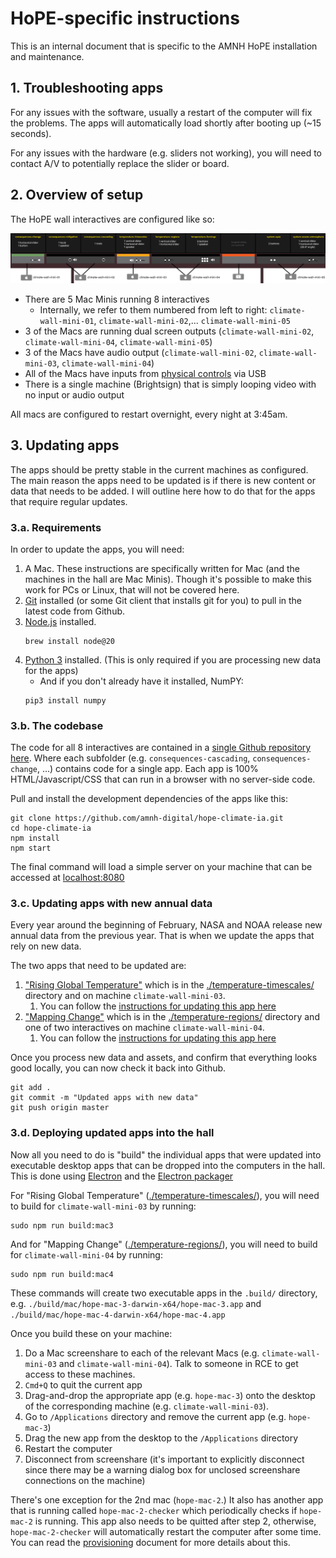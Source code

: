# HoPE-specific instructions

This is an internal document that is specific to the AMNH HoPE installation and maintenance.

## 1. Troubleshooting apps

For any issues with the software, usually a restart of the computer will fix the problems. The apps will automatically load shortly after booting up (~15 seconds).

For any issues with the hardware (e.g. sliders not working), you will need to contact A/V to potentially replace the slider or board.

## 2. Overview of setup

The HoPE wall interactives are configured like so:

[![Climate wall controls](img/wall_diagrams_inputs.png)](img/wall_diagrams_inputs.png)

- There are 5 Mac Minis running 8 interactives
   - Internally, we refer to them numbered from left to right: `climate-wall-mini-01`, `climate-wall-mini-02`,... `climate-wall-mini-05`
- 3 of the Macs are running dual screen outputs (`climate-wall-mini-02`, `climate-wall-mini-04`, `climate-wall-mini-05`)
- 3 of the Macs have audio output (`climate-wall-mini-02`, `climate-wall-mini-03`, `climate-wall-mini-04`)
- All of the Macs have inputs from [physical controls](controls.md) via USB
- There is a single machine (Brightsign) that is simply looping video with no input or audio output

All macs are configured to restart overnight, every night at 3:45am.

## 3. Updating apps

The apps should be pretty stable in the current machines as configured. The main reason the apps need to be updated is if there is new content or data that needs to be added. I will outline here how to do that for the apps that require regular updates.

### 3.a. Requirements

In order to update the apps, you will need:

1. A Mac. These instructions are specifically written for Mac (and the machines in the hall are Mac Minis).  Though it's possible to make this work for PCs or Linux, that will not be covered here.
2. [Git](https://git-scm.com/) installed (or some Git client that installs git for you) to pull in the latest code from Github.
3. [Node.js](https://nodejs.org/en/) installed.
      ```
      brew install node@20
      ```
4. [Python 3](https://www.python.org/) installed. (This is only required if you are processing new data for the apps)
    - And if you don't already have it installed, NumPY:
    ```
    pip3 install numpy
    ```

### 3.b. The codebase

The code for all 8 interactives are contained in a [single Github repository here](https://github.com/amnh-digital/hope-climate-ia). Where each subfolder (e.g. `consequences-cascading`, `consequences-change`, ...) contains code for a single app. Each app is 100% HTML/Javascript/CSS that can run in a browser with no server-side code.

Pull and install the development dependencies of the apps like this:

```
git clone https://github.com/amnh-digital/hope-climate-ia.git
cd hope-climate-ia
npm install
npm start
```

The final command will load a simple server on your machine that can be accessed at [localhost:8080](http://localhost:8080/)

### 3.c. Updating apps with new annual data

Every year around the beginning of February, NASA and NOAA release new annual data from the previous year. That is when we update the apps that rely on new data.

The two apps that need to be updated are:

1. ["Rising Global Temperature"](https://amnh-digital.github.io/hope-climate-ia/temperature-timescales/embed.html) which is in the [./temperature-timescales/](https://github.com/amnh-digital/hope-climate-ia/tree/master/temperature-timescales) directory and on machine `climate-wall-mini-03`.
    1. You can follow the [instructions for updating this app here](https://github.com/amnh-digital/hope-climate-ia/tree/master/temperature-timescales#rising-global-temperature)
2. ["Mapping Change"](https://amnh-digital.github.io/hope-climate-ia/temperature-regions/embed.html) which is in the [./temperature-regions/](https://github.com/amnh-digital/hope-climate-ia/tree/master/temperature-regions) directory and one of two interactives on machine `climate-wall-mini-04`.
    1. You can follow the [instructions for updating this app here](https://github.com/amnh-digital/hope-climate-ia/tree/master/temperature-regions#mapping-change)

Once you process new data and assets, and confirm that everything looks good locally, you can now check it back into Github.

```
git add .
git commit -m "Updated apps with new data"
git push origin master
```

### 3.d. Deploying updated apps into the hall

Now all you need to do is "build" the individual apps that were updated into executable desktop apps that can be dropped into the computers in the hall. This is done using [Electron](https://www.electronjs.org/) and the [Electron packager](https://github.com/electron/electron-packager)

For "Rising Global Temperature" ([./temperature-timescales/](https://github.com/amnh-digital/hope-climate-ia/tree/master/temperature-timescales)), you will need to build for `climate-wall-mini-03` by running:

```
sudo npm run build:mac3
```

And for "Mapping Change" ([./temperature-regions/](https://github.com/amnh-digital/hope-climate-ia/tree/master/temperature-regions)), you will need to build for `climate-wall-mini-04` by running:

```
sudo npm run build:mac4
```

These commands will create two executable apps in the `.build/` directory, e.g. `./build/mac/hope-mac-3-darwin-x64/hope-mac-3.app` and `./build/mac/hope-mac-4-darwin-x64/hope-mac-4.app`

Once you build these on your machine:

1. Do a Mac screenshare to each of the relevant Macs (e.g. `climate-wall-mini-03` and `climate-wall-mini-04`). Talk to someone in RCE to get access to these machines.
2. `Cmd+Q` to quit the current app
3. Drag-and-drop the appropriate app (e.g. `hope-mac-3`) onto the desktop of the corresponding machine (e.g. `climate-wall-mini-03`).
4. Go to `/Applications` directory and remove the current app (e.g. `hope-mac-3`)
5. Drag the new app from the desktop to the `/Applications` directory
6. Restart the computer
7. Disconnect from screenshare (it's important to explicitly disconnect since there may be a warning dialog box for unclosed screenshare connections on the machine)

There's one exception for the 2nd mac (`hope-mac-2`.) It also has another app that is running called `hope-mac-2-checker` which periodically checks if `hope-mac-2` is running. This app also needs to be quitted after step 2, otherwise, `hope-mac-2-checker` will automatically restart the computer after some time. You can read the [provisioning](provisioning.md) document for more details about this.
